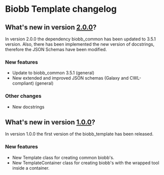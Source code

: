 
# Biobb Template changelog

## What's new in version [2.0.0](https://github.com/bioexcel/biobb_template/releases/tag/v2.0.0)?
In version 2.0.0 the dependency biobb_common has been updated to 3.5.1 version. Also, there has been implemented the new version of docstrings, therefore the JSON Schemas have been modified.

### New features

* Update to biobb_common 3.5.1 (general)
* New extended and improved JSON schemas (Galaxy and CWL-compliant) (general)

### Other changes

* New docstrings

## What's new in version [1.0.0](https://github.com/bioexcel/biobb_template/releases/tag/v1.0.0)?
In version 1.0.0 the first version of the biobb_template has been released.

### New features

* New Template class for creating common biobb's.
* New TemplateContainer class for creating biobb's with the wrapped tool inside a container.